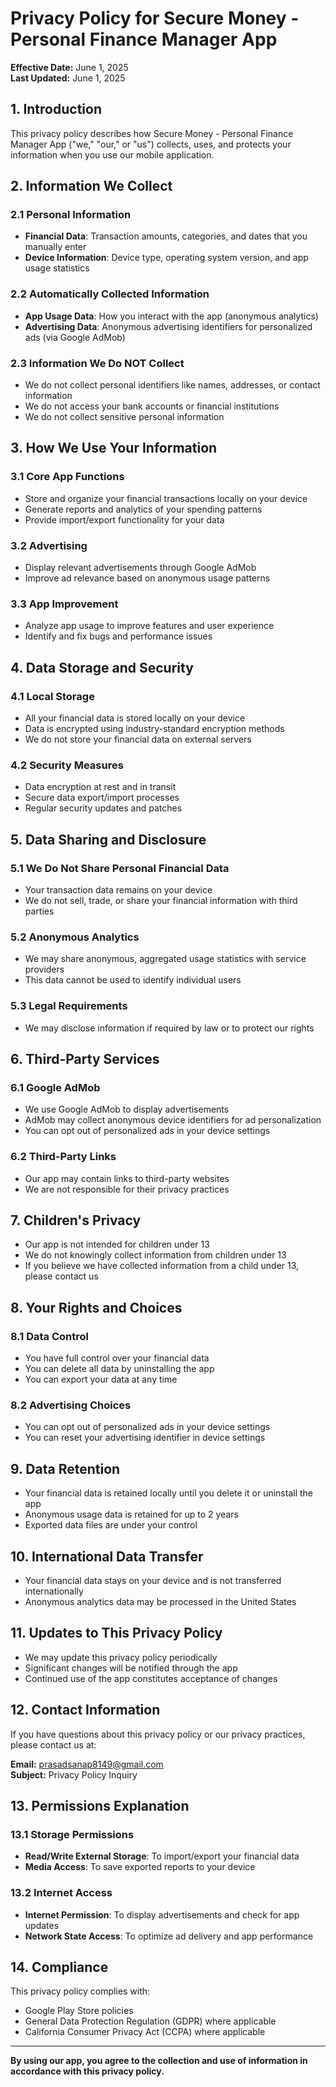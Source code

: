 # Privacy Policy for Secure Money - Personal Finance Manager App

**Effective Date:** June 1, 2025  
**Last Updated:** June 1, 2025

## 1. Introduction

This privacy policy describes how Secure Money - Personal Finance Manager App ("we," "our," or "us") collects, uses, and protects your information when you use our mobile application.

## 2. Information We Collect

### 2.1 Personal Information
- **Financial Data**: Transaction amounts, categories, and dates that you manually enter
- **Device Information**: Device type, operating system version, and app usage statistics

### 2.2 Automatically Collected Information
- **App Usage Data**: How you interact with the app (anonymous analytics)
- **Advertising Data**: Anonymous advertising identifiers for personalized ads (via Google AdMob)

### 2.3 Information We Do NOT Collect
- We do not collect personal identifiers like names, addresses, or contact information
- We do not access your bank accounts or financial institutions
- We do not collect sensitive personal information

## 3. How We Use Your Information

### 3.1 Core App Functions
- Store and organize your financial transactions locally on your device
- Generate reports and analytics of your spending patterns
- Provide import/export functionality for your data

### 3.2 Advertising
- Display relevant advertisements through Google AdMob
- Improve ad relevance based on anonymous usage patterns

### 3.3 App Improvement
- Analyze app usage to improve features and user experience
- Identify and fix bugs and performance issues

## 4. Data Storage and Security

### 4.1 Local Storage
- All your financial data is stored locally on your device
- Data is encrypted using industry-standard encryption methods
- We do not store your financial data on external servers

### 4.2 Security Measures
- Data encryption at rest and in transit
- Secure data export/import processes
- Regular security updates and patches

## 5. Data Sharing and Disclosure

### 5.1 We Do Not Share Personal Financial Data
- Your transaction data remains on your device
- We do not sell, trade, or share your financial information with third parties

### 5.2 Anonymous Analytics
- We may share anonymous, aggregated usage statistics with service providers
- This data cannot be used to identify individual users

### 5.3 Legal Requirements
- We may disclose information if required by law or to protect our rights

## 6. Third-Party Services

### 6.1 Google AdMob
- We use Google AdMob to display advertisements
- AdMob may collect anonymous device identifiers for ad personalization
- You can opt out of personalized ads in your device settings

### 6.2 Third-Party Links
- Our app may contain links to third-party websites
- We are not responsible for their privacy practices

## 7. Children's Privacy

- Our app is not intended for children under 13
- We do not knowingly collect information from children under 13
- If you believe we have collected information from a child under 13, please contact us

## 8. Your Rights and Choices

### 8.1 Data Control
- You have full control over your financial data
- You can delete all data by uninstalling the app
- You can export your data at any time

### 8.2 Advertising Choices
- You can opt out of personalized ads in your device settings
- You can reset your advertising identifier in device settings

## 9. Data Retention

- Your financial data is retained locally until you delete it or uninstall the app
- Anonymous usage data is retained for up to 2 years
- Exported data files are under your control

## 10. International Data Transfer

- Your financial data stays on your device and is not transferred internationally
- Anonymous analytics data may be processed in the United States

## 11. Updates to This Privacy Policy

- We may update this privacy policy periodically
- Significant changes will be notified through the app
- Continued use of the app constitutes acceptance of changes

## 12. Contact Information

If you have questions about this privacy policy or our privacy practices, please contact us at:

**Email:** prasadsanap8149@gmail.com  
**Subject:** Privacy Policy Inquiry

## 13. Permissions Explanation

### 13.1 Storage Permissions
- **Read/Write External Storage**: To import/export your financial data
- **Media Access**: To save exported reports to your device

### 13.2 Internet Access
- **Internet Permission**: To display advertisements and check for app updates
- **Network State Access**: To optimize ad delivery and app performance

## 14. Compliance

This privacy policy complies with:
- Google Play Store policies
- General Data Protection Regulation (GDPR) where applicable
- California Consumer Privacy Act (CCPA) where applicable

---

**By using our app, you agree to the collection and use of information in accordance with this privacy policy.**

